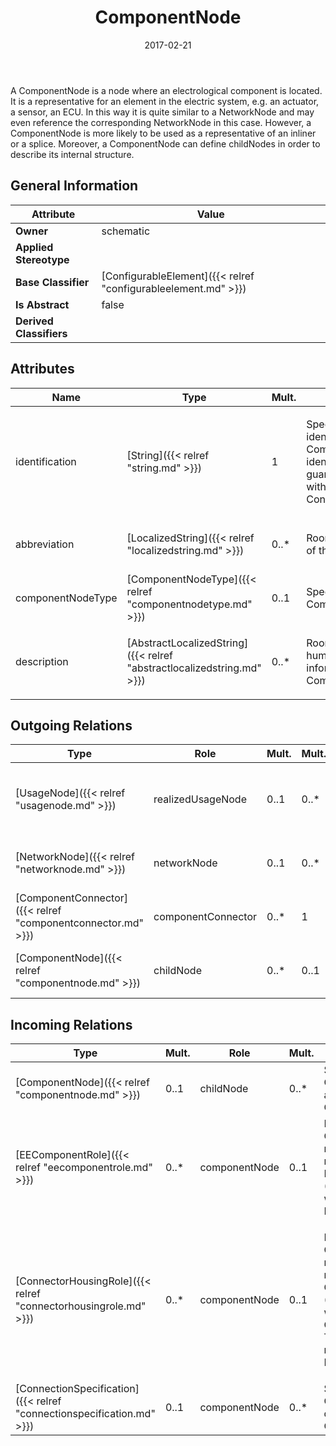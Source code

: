 ﻿---
title: ComponentNode
toc: false
type: specs
date: "2017-02-21"
draft: false
specification: VEC
version: 1.1.3
documentType: "Recommendation"
elementType: Class
classes:
  - ComponentNode
menu_name: vec-1.1.3
---
<p> A ComponentNode is a node where an electrological component is located. It is a representative for an element in the electric system, e.g. an actuator, a sensor, an ECU. In this way it is quite similar to a NetworkNode and may even reference the corresponding NetworkNode in this case. However, a ComponentNode is more likely to be used as a representative of an inliner or a splice. Moreover, a ComponentNode can define childNodes in order to describe its internal structure.      </p>

## General Information

| Attribute               | Value |
|-------------------------|-------|
| **Owner**               | schematic |
| **Applied Stereotype**  |   |
| **Base Classifier**     | [ConfigurableElement]({{< relref "configurableelement.md" >}})<br/>  |
| **Is Abstract**         | false |
| **Derived Classifiers** |   |

## Attributes
|  Name  |  Type  |  Mult.  |  Description  |  Owning Classifier  |
|--------|--------|---------|---------------|--------------|
|identification | [String]({{< relref "string.md" >}}) | 1 | <p> Specifies a unique identification of the ComponentNode. The identification is guaranteed to be unique within the ConnectionSpecification.      </p> | [ComponentNode]({{< relref "componentnode.md" >}}) |
|abbreviation | [LocalizedString]({{< relref "localizedstring.md" >}}) | 0..* | <p> Room for a short name of the ComponentNode.      </p> | [ComponentNode]({{< relref "componentnode.md" >}}) |
|componentNodeType | [ComponentNodeType]({{< relref "componentnodetype.md" >}}) | 0..1 | <p> Specifies the type of the ComponentNode.      </p> | [ComponentNode]({{< relref "componentnode.md" >}}) |
|description | [AbstractLocalizedString]({{< relref "abstractlocalizedstring.md" >}}) | 0..* | <p>Room for additional, human readable information about the ComponentNode. </p> | [ComponentNode]({{< relref "componentnode.md" >}}) |

## Outgoing Relations
|    Type  |   Role   |   Mult.   |   Mult.   |   Description   |
|----------|----------|-----------|-----------|-----------------|
| [UsageNode]({{< relref "usagenode.md" >}}) | realizedUsageNode | 0..1 | 0..* | <p> References the <i>UsageNode</i> that is realized by this <i>ComponentNode</i>.      </p> |
| [NetworkNode]({{< relref "networknode.md" >}}) | networkNode | 0..1 | 0..* | References the NetworkNode that is realized by the ComponentNode. |
| [ComponentConnector]({{< relref "componentconnector.md" >}}) | componentConnector | 0..* | 1 | Specifies the ComponentConnectors of a ComponentNode. |
| [ComponentNode]({{< relref "componentnode.md" >}}) | childNode | 0..* | 0..1 | Specifies the ComponentNodes that are a child of this ComponentNode. |
##  Incoming Relations
|    Type  |   Mult.  |   Role    |   Mult.   |   Description  |
|----------|----------|-----------|-----------|----------------|
| [ComponentNode]({{< relref "componentnode.md" >}}) | 0..1 | childNode | 0..* | Specifies the ComponentNodes that are a child of this ComponentNode. |
| [EEComponentRole]({{< relref "eecomponentrole.md" >}}) | 0..* | componentNode | 0..1 | References the ComponentNode that is realized by the referenced EEComponent (OccurrenceOrUsage with EEComponentRole). KBLFRM-341 |
| [ConnectorHousingRole]({{< relref "connectorhousingrole.md" >}}) | 0..* | componentNode | 0..1 | <p> References the ComponentNode that is realized by the referenced ConnectorHousing (OccurrenceOrUsage with ConnectorHousingRole). This can especially be relevant for inliners. KBLFRM-341.      </p> |
| [ConnectionSpecification]({{< relref "connectionspecification.md" >}}) | 0..1 | componentNode | 0..* | Specifies the ComponentNodes defined by the ConnectionSpecification. |
